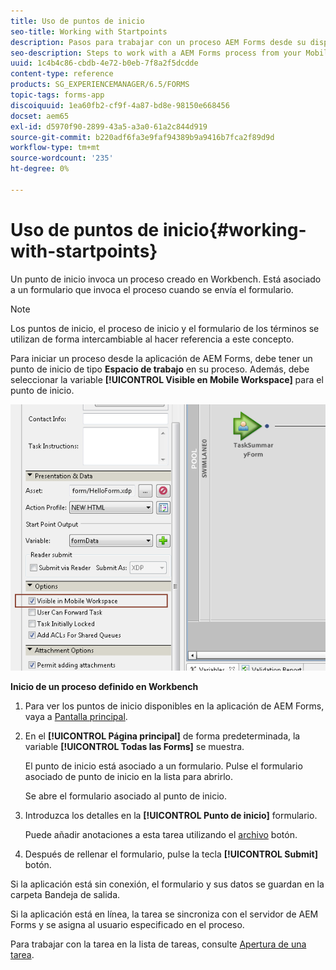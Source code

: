 ```yaml
---
title: Uso de puntos de inicio
seo-title: Working with Startpoints
description: Pasos para trabajar con un proceso AEM Forms desde su dispositivo móvil definido en Workbench.
seo-description: Steps to work with a AEM Forms process from your Mobile device defined in Workbench.
uuid: 1c4b4c86-cbdb-4e72-b0eb-7f8a2f5dcdde
content-type: reference
products: SG_EXPERIENCEMANAGER/6.5/FORMS
topic-tags: forms-app
discoiquuid: 1ea60fb2-cf9f-4a87-bd8e-98150e668456
docset: aem65
exl-id: d5970f90-2899-43a5-a3a0-61a2c844d919
source-git-commit: b220adf6fa3e9faf94389b9a9416b7fca2f89d9d
workflow-type: tm+mt
source-wordcount: '235'
ht-degree: 0%

---
```


# Uso de puntos de inicio{#working-with-startpoints}

Un punto de inicio invoca un proceso creado en Workbench. Está asociado a un formulario que invoca el proceso cuando se envía el formulario.

>[!NOTE]
>
>Los puntos de inicio, el proceso de inicio y el formulario de los términos se utilizan de forma intercambiable al hacer referencia a este concepto.

Para iniciar un proceso desde la aplicación de AEM Forms, debe tener un punto de inicio de tipo **Espacio de trabajo** en su proceso. Además, debe seleccionar la variable **[!UICONTROL Visible en Mobile Workspace]** para el punto de inicio.

![mws_startpoint_select_option](assets/mws_startpoint_select_option.png)

**Inicio de un proceso definido en Workbench**

1. Para ver los puntos de inicio disponibles en la aplicación de AEM Forms, vaya a [Pantalla principal](../../forms/using/home-screen.md).
1. En el **[!UICONTROL Página principal]** de forma predeterminada, la variable **[!UICONTROL Todas las Forms]** se muestra.

   El punto de inicio está asociado a un formulario. Pulse el formulario asociado de punto de inicio en la lista para abrirlo.

   Se abre el formulario asociado al punto de inicio.

1. Introduzca los detalles en la **[!UICONTROL Punto de inicio]** formulario.

   Puede añadir anotaciones a esta tarea utilizando el [archivo](../../forms/using/add-attachments.md) botón.

1. Después de rellenar el formulario, pulse la tecla **[!UICONTROL Submit]** botón.

Si la aplicación está sin conexión, el formulario y sus datos se guardan en la carpeta Bandeja de salida.

Si la aplicación está en línea, la tarea se sincroniza con el servidor de AEM Forms y se asigna al usuario especificado en el proceso.

Para trabajar con la tarea en la lista de tareas, consulte [Apertura de una tarea](/help/forms/using/open-task.md).
